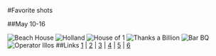 #Favorite shots

##May 10-16

![Beach House](https://d13yacurqjgara.cloudfront.net/users/594316/screenshots/2064801/beach_house-01.jpg)
![Holland](https://d13yacurqjgara.cloudfront.net/users/160641/screenshots/2064458/untitled-1.jpg)
![House of 1](https://d13yacurqjgara.cloudfront.net/users/562888/screenshots/2064776/1e.jpg)
![Thanks a Billion](https://d13yacurqjgara.cloudfront.net/users/4593/screenshots/2063813/thanks_a_billion2.png)
![Bar BQ](https://d13yacurqjgara.cloudfront.net/users/52758/screenshots/2059793/bar-b-q-j_fletcher_charleston.jpg)
![Operator Illos](https://d13yacurqjgara.cloudfront.net/users/3460/screenshots/2053975/operator-illos.png)
##Links
[1](https://dribbble.com/shots/2064801-Beach-House) | [2](https://dribbble.com/shots/2064458-The-Glass-Quarter-Full-Holland) | [3](https://dribbble.com/shots/2064776-House-of-1-v2) | [4](https://dribbble.com/shots/2063813-Thanks-A-Billion) | [5](https://dribbble.com/shots/2059793-BAR-B-Q) | [6](https://dribbble.com/shots/2053975-Operator-Illos)